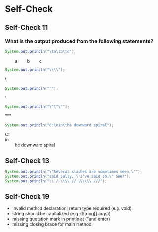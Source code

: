 # Self-Check

## Self-Check 11
### What is the output produced from the following statements?
```java
System.out.println("\ta\tb\tc");
```
&nbsp;&nbsp;&nbsp;&nbsp;&nbsp;&nbsp;&nbsp;&nbsp;a&nbsp;&nbsp;&nbsp;&nbsp;&nbsp;&nbsp;&nbsp;&nbsp;b&nbsp;&nbsp;&nbsp;&nbsp;&nbsp;&nbsp;&nbsp;&nbsp;c
  
```java
System.out.println("\\\\");
```
\\

```java
System.out.println("'");
```
'

```java
System.out.println("\"\"\"");
```
"""

```java
System.out.println("C:\nin\the downward spiral");
```
C:  
in  
&nbsp;&nbsp;&nbsp;&nbsp;&nbsp;&nbsp;&nbsp;&nbsp;he downward spiral

## Self-Check 13
```java
System.out.println("\"Several slashes are sometimes seen,\"");
System.out.println("said Sally, \"I've said so.\" See?");
System.out.println("\\ / \\\\ // \\\\\\ ///");
```
## Self-Check 19
- Invalid method declaration; return type required (e.g. void)
- string should be capitalized (e.g. (String[] args))
- missing quotation mark in println at ("and enter)
- missing closing brace for main method